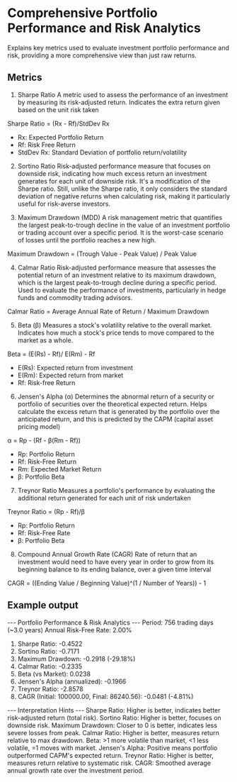 # Comprehensive Portfolio Performance and Risk Analytics
Explains key metrics used to evaluate investment portfolio performance and risk, providing a more comprehensive view than just raw returns.

## Metrics
1. Sharpe Ratio
A metric used to assess the performance of an investment by measuring its risk-adjusted return. Indicates the extra return given based on the unit risk taken

Sharpe Ratio = (Rx - Rf)/StdDev Rx

- Rx: Expected Portfolio Return
- Rf: Risk Free Return
- StdDev Rx: Standard Deviation of portfolio return/volatility
  
2. Sortino Ratio
Risk-adjusted performance measure that focuses on downside risk, indicating how much excess return an investment generates for each unit of downside risk. It's a modification of the Sharpe ratio. Still, unlike the Sharpe ratio, it only considers the standard deviation of negative returns when calculating risk, making it particularly useful for risk-averse investors.

3. Maximum Drawdown (MDD)
A risk management metric that quantifies the largest peak-to-trough decline in the value of an investment portfolio or trading account over a specific period. It is the worst-case scenario of losses until the portfolio reaches a new high.

Maximum Drawdown = (Trough Value - Peak Value) / Peak Value 

4. Calmar Ratio
Risk-adjusted performance measure that assesses the potential return of an investment relative to its maximum drawdown, which is the largest peak-to-trough decline during a specific period. Used to evaluate the performance of investments, particularly in hedge funds and commodity trading advisors.

Calmar Ratio = Average Annual Rate of Return / Maximum Drawdown

5. Beta (β)
Measures a stock's volatility relative to the overall market. Indicates how much a stock's price tends to move compared to the market as a whole.

Beta = (E(Rs) - Rf)/ E(Rm) - Rf

- E(Rs): Expected return from investment
- E(Rm): Expected return from market
- Rf: Risk-free Return 

6. Jensen's Alpha (α)
Determines the abnormal return of a security or portfolio of securities over the theoretical expected return. Helps calculate the excess return that is generated by the portfolio over the anticipated return, and this is predicted by the CAPM (capital asset pricing model)

α = Rp - (Rf - β(Rm - Rf))

- Rp: Portfolio Return
- Rf: Risk-Free Return
- Rm: Expected Market Return
- β: Portfolio Beta

7. Treynor Ratio
Measures a portfolio's performance by evaluating the additional return generated for each unit of risk undertaken

Treynor Ratio = (Rp - Rf)/β

- Rp: Portfolio Return
- Rf: Risk-Free Rate
- β: Portfolio Beta

8. Compound Annual Growth Rate (CAGR)
Rate of return that an investment would need to have every year in order to grow from its beginning balance to its ending balance, over a given time interval

CAGR = ((Ending Value / Beginning Value)^(1 / Number of Years)) - 1 

## Example output
--- Portfolio Performance & Risk Analytics ---
Period: 756 trading days (~3.0 years)
Annual Risk-Free Rate: 2.00%

1. Sharpe Ratio: -0.4522
2. Sortino Ratio: -0.7171
3. Maximum Drawdown: -0.2918 (-29.18%)
4. Calmar Ratio: -0.2335
5. Beta (vs Market): 0.0238
6. Jensen's Alpha (annualized): -0.1966
7. Treynor Ratio: -2.8578
9. CAGR (Initial: 100000.00, Final: 86240.56): -0.0481 (-4.81%)

--- Interpretation Hints ---
Sharpe Ratio: Higher is better, indicates better risk-adjusted return (total risk).
Sortino Ratio: Higher is better, focuses on downside risk.
Maximum Drawdown: Closer to 0 is better, indicates less severe losses from peak.
Calmar Ratio: Higher is better, measures return relative to max drawdown.
Beta: >1 more volatile than market, <1 less volatile, =1 moves with market.
Jensen's Alpha: Positive means portfolio outperformed CAPM's expected return.
Treynor Ratio: Higher is better, measures return relative to systematic risk.
CAGR: Smoothed average annual growth rate over the investment period.
